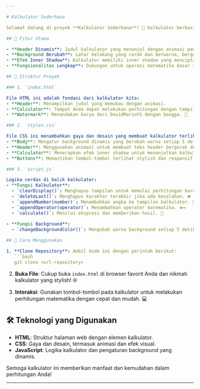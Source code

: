 ```yaml
---

# Kalkulator Sederhana

Selamat datang di proyek **Kalkulator Sederhana**! 🎉 Kalkulator berbasis web ini menggabungkan desain modern dengan fungsionalitas praktis, memungkinkan Anda melakukan perhitungan matematika dengan gaya. 🚀

## 🌟 Fitur Utama

- **Header Dinamis**: Judul kalkulator yang menonjol dengan animasi pembesaran dan pengecilan yang menarik. 📈📉
- **Background Berubah**: Latar belakang yang cerah dan berwarna, berganti-ganti setiap beberapa detik untuk memberikan tampilan segar dan dinamis. 🌈✨
- **Efek Inner Shadow**: Kalkulator memiliki inner shadow yang menciptakan tampilan 3D, membuatnya lebih mencolok dan menarik. 🕶️
- **Fungsionalitas Lengkap**: Dukungan untuk operasi matematika dasar seperti penjumlahan, pengurangan, perkalian, dan pembagian. 🔢

## 📁 Struktur Proyek

### 1. `index.html`

File HTML ini adalah fondasi dari kalkulator kita:
- **Header**: Menampilkan judul yang memukau dengan animasi.
- **Calculator**: Tempat Anda dapat melakukan perhitungan dengan tampilan yang intuitif.
- **Watermark**: Menandakan karya dari DavidMarioYS dengan bangga. 🎨

### 2. `styles.css`

File CSS ini menambahkan gaya dan desain yang membuat kalkulator terlihat hebat:
- **Body**: Mengatur background dinamis yang berubah warna setiap 5 detik. 🌟
- **Header**: Menggunakan animasi untuk membuat teks header bergerak dengan cara yang menawan. 🔄
- **Calculator**: Menerapkan efek inner shadow untuk menonjolkan kalkulator. 💫
- **Buttons**: Memastikan tombol-tombol terlihat stylish dan responsif.

### 3. `script.js`

Logika cerdas di balik kalkulator:
- **Fungsi Kalkulator**:
  - `clearDisplay()`: Menghapus tampilan untuk memulai perhitungan baru. 🧹
  - `deleteLast()`: Menghapus karakter terakhir jika ada kesalahan. ❌
  - `appendNumber(number)`: Menambahkan angka ke tampilan kalkulator. 🔢
  - `appendOperator(operator)`: Menambahkan operator matematika. ➕➖
  - `calculate()`: Menilai ekspresi dan memberikan hasil. 🎯
  
- **Fungsi Background**:
  - `changeBackgroundColor()`: Mengubah warna background setiap 5 detik, memastikan tampilan tetap segar. 🎨

## 🚀 Cara Menggunakan

1. **Clone Repository**: Ambil kode ini dengan perintah berikut:
   ```bash
   git clone <url-repository>
   ```
   
2. **Buka File**: Cukup buka `index.html` di browser favorit Anda dan nikmati kalkulator yang stylish! 🌐

3. **Interaksi**: Gunakan tombol-tombol pada kalkulator untuk melakukan perhitungan matematika dengan cepat dan mudah. 💻

## 🛠 Teknologi yang Digunakan

- **HTML**: Struktur halaman web dengan elemen kalkulator.
- **CSS**: Gaya dan desain, termasuk animasi dan efek visual.
- **JavaScript**: Logika kalkulator dan pengaturan background yang dinamis.
  

Semoga kalkulator ini memberikan manfaat dan kemudahan dalam perhitungan Anda!

---
```

